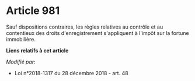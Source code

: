 # Article 981

Sauf dispositions contraires, les règles relatives au contrôle et au contentieux des droits d'enregistrement s'appliquent à
l'impôt sur la fortune immobilière.

**Liens relatifs à cet article**

_Modifié par_:

  - Loi n°2018-1317 du 28 décembre 2018 - art. 48
